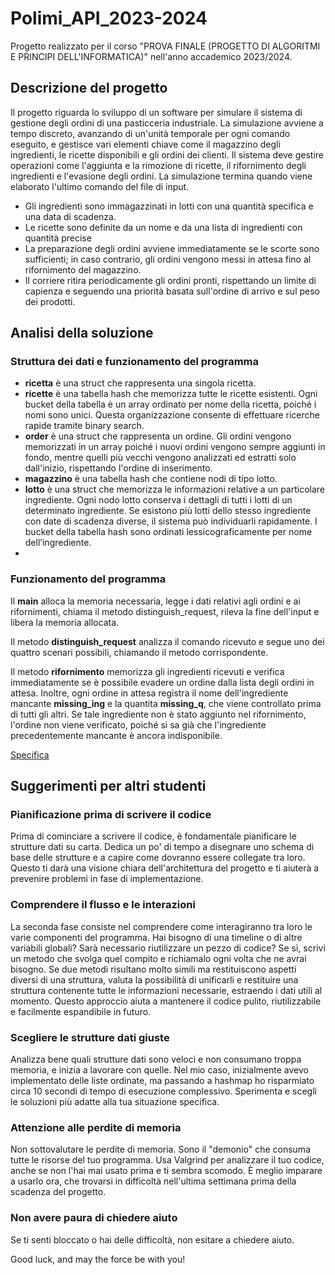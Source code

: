 # Polimi_API_2023-2024
Progetto realizzato per il corso "PROVA FINALE (PROGETTO DI ALGORITMI E PRINCIPI DELL'INFORMATICA)" nell'anno accademico 2023/2024.

## Descrizione del progetto
Il progetto riguarda lo sviluppo di un software per simulare il sistema di gestione degli ordini di una pasticceria industriale. La simulazione avviene a tempo discreto, avanzando di un'unità temporale per ogni comando eseguito, e gestisce vari elementi chiave come il magazzino degli ingredienti, le ricette disponibili e gli ordini dei clienti. Il sistema deve gestire operazioni come l'aggiunta e la rimozione di ricette, il rifornimento degli ingredienti e l'evasione degli ordini. La simulazione termina quando viene elaborato l'ultimo comando del file di input.

- Gli ingredienti sono immagazzinati in lotti con una quantità specifica e una data di scadenza.
- Le ricette sono definite da un nome e da una lista di ingredienti con quantità precise
- La preparazione degli ordini avviene immediatamente se le scorte sono sufficienti; in caso contrario, gli ordini vengono messi in attesa fino al rifornimento del magazzino.
- Il corriere ritira periodicamente gli ordini pronti, rispettando un limite di capienza e seguendo una priorità basata sull'ordine di arrivo e sul peso dei prodotti.

## Analisi della soluzione 

### Struttura dei dati e funzionamento del programma

- **ricetta** è una struct che rappresenta una singola ricetta. 
- **ricette** è una tabella hash che memorizza tutte le ricette esistenti. Ogni bucket della tabella è un array ordinato per nome della ricetta, poiché i nomi sono unici. Questa organizzazione consente di effettuare ricerche rapide tramite binary search.
- **order** è una struct che rappresenta un ordine. Gli ordini vengono memorizzati in un array poiché i nuovi ordini vengono sempre aggiunti in fondo, mentre quelli più vecchi vengono analizzati ed estratti solo dall'inizio, rispettando l'ordine di inserimento.
- **magazzino** è una tabella hash che contiene nodi di tipo lotto. 
- **lotto** è una struct che memorizza le informazioni relative a un particolare ingrediente. Ogni nodo lotto conserva i dettagli di tutti i lotti di un determinato ingrediente. Se esistono più lotti dello stesso ingrediente con date di scadenza diverse, il sistema può individuarli rapidamente. I bucket della tabella hash sono ordinati lessicograficamente per nome dell’ingrediente.
- 
### Funzionamento del programma

Il **main** alloca la memoria necessaria, legge i dati relativi agli ordini e ai rifornimenti, chiama il metodo distinguish_request, rileva la fine dell'input e libera la memoria allocata.

Il metodo **distinguish_request** analizza il comando ricevuto e segue uno dei quattro scenari possibili, chiamando il metodo corrispondente.

Il metodo **rifornimento** memorizza gli ingredienti ricevuti e verifica immediatamente se è possibile evadere un ordine dalla lista degli ordini in attesa. Inoltre, ogni ordine in attesa registra il nome dell'ingrediente mancante **missing_ing** e la quantita **missing_q**, che viene controllato prima di tutti gli altri. Se tale ingrediente non è stato aggiunto nel rifornimento, l'ordine non viene verificato, poiché si sa già che l'ingrediente precedentemente mancante è ancora indisponibile.

[Specifica](https://github.com/YanaSiao/Polimi_API_2023-2024/blob/main/specifica%202024.pdf)

## Suggerimenti per altri studenti

### Pianificazione prima di scrivere il codice
Prima di cominciare a scrivere il codice, è fondamentale pianificare le strutture dati su carta. Dedica un po' di tempo a disegnare uno schema di base delle strutture e a capire come dovranno essere collegate tra loro. Questo ti darà una visione chiara dell'architettura del progetto e ti aiuterà a prevenire problemi in fase di implementazione.

### Comprendere il flusso e le interazioni
La seconda fase consiste nel comprendere come interagiranno tra loro le varie componenti del programma. Hai bisogno di una timeline o di altre variabili globali? Sarà necessario riutilizzare un pezzo di codice? Se sì, scrivi un metodo che svolga quel compito e richiamalo ogni volta che ne avrai bisogno. Se due metodi risultano molto simili ma restituiscono aspetti diversi di una struttura, valuta la possibilità di unificarli e restituire una struttura contenente tutte le informazioni necessarie, estraendo i dati utili al momento. Questo approccio aiuta a mantenere il codice pulito, riutilizzabile e facilmente espandibile in futuro.

### Scegliere le strutture dati giuste
Analizza bene quali strutture dati sono veloci e non consumano troppa memoria, e inizia a lavorare con quelle. Nel mio caso, inizialmente avevo implementato delle liste ordinate, ma passando a hashmap ho risparmiato circa 10 secondi di tempo di esecuzione complessivo. Sperimenta e scegli le soluzioni più adatte alla tua situazione specifica.

### Attenzione alle perdite di memoria
Non sottovalutare le perdite di memoria. Sono il "demonio" che consuma tutte le risorse del tuo programma. Usa Valgrind per analizzare il tuo codice, anche se non l'hai mai usato prima e ti sembra scomodo. È meglio imparare a usarlo ora, che trovarsi in difficoltà nell'ultima settimana prima della scadenza del progetto.

### Non avere paura di chiedere aiuto
Se ti senti bloccato o hai delle difficoltà, non esitare a chiedere aiuto.

Good luck, and may the force be with you!
